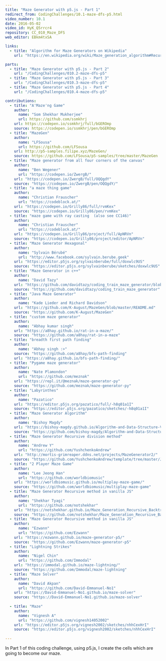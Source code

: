 ```yaml
---
title: "Maze Generator with p5.js - Part 1"
redirect_from: CodingChallenges/10.1-maze-dfs-p5.html
video_number: 10.1
date: 2016-05-02
video_id: HyK_Q5rrcr4
repository: CC_010_Maze_DFS
web_editor: EBkm4txSA

links:
  - title: "Algorithm for Maze Generators on Wikipedia"
    url: "https://en.wikipedia.org/wiki/Maze_generation_algorithm#Recursive_backtracker"

parts:
  - title: "Maze Generator with p5.js - Part 2"
    url: "/CodingChallenges/010.2-maze-dfs-p5"
  - title: "Maze Generator with p5.js - Part 3"
    url: "/CodingChallenges/010.3-maze-dfs-p5"
  - title: "Maze Generator with p5.js - Part 4"
    url: "/CodingChallenges/010.4-maze-dfs-p5"

contributions:
  - title: "A'Maze'ng Game"
    author:
      name: "Som Shekhar Mukherjee"
      url: https://github.com/ssmkhrj
    url: https://codepen.io/ssmkhrj/full/bGEROmp
    source: https://codepen.io/ssmkhrj/pen/bGEROmp
  - title: "MazeGen"
    author:
      name: "LFSousa"
      url: https://github.com/LFSousa
    url: http://p5-samples.filipe.xyz/MazeGen/
    source: https://github.com/LFSousa/p5-samples/tree/master/MazeGen
  - title: "Maze generator from all four corners of the canvas"
    author:
      name: "Ben Wegener"
      url: "https://codepen.io/ZwergB/"
    url: "https://codepen.io/ZwergB/full/OQQgdY"
    source: "https://codepen.io/ZwergB/pen/OQQgdY/"
  - title: "a maze thing game"
    author:
      name: "Christian Frauscher"
      url: "https://codeblock.at/"
    url: "https://codepen.io/Grilly86/full/rvmKex"
    source: "https://codepen.io/Grilly86/pen/rvmKex"
  - title: "maze game with ray casting  (also see CC146)"
    author:
      name: "Christian Frauscher"
      url: "https://codeblock.at/"
    url: "https://codepen.io/Grilly86/project/full/ApNRVn"
    source: "https://codepen.io/Grilly86/project/editor/ApNRVn"
  - title: "Maze Generator Hexagonal"
    author:
      name: "Sylvain Bérubé"
      url: "http://www.facebook.com/sylvain.berube.geek"
    url: "https://editor.p5js.org/sylvainberube/full/doxwlc9US"
    source: "https://editor.p5js.org/sylvainberube/sketches/doxwlc9US"
  - title: "Maze Generator in c++"
    author:
      name: "David Tazy"
    url: "https://github.com/davidtazy/coding_train_maze_generator/blob/master/README.md"
    source: "https://github.com/davidtazy/coding_train_maze_generator"
  - title: "Java Maze Generator"
    author:
      name: "Kade Lieder and Richard Davidson"
    url: "https://github.com/K-August/MazeGen/blob/master/README.md"
    source: "https://github.com/K-August/MazeGen"
  - title: "custom maze generator"
    author:
      name: "Abhay kumar singh"
    url: "https://a8hay.github.io/rat-in-a-maze/"
    source: "https://github.com/a8hay/rat-in-a-maze"
  - title: "breadth first path finding"
    author:
      name: "Abhay singh :>"
    source: "https://github.com/a8hay/bfs-path-finding"
    url: "https://a8hay.github.io/bfs-path-finding/"
  - title: "Pygame maze generator"
    author:
      name: "Nate Plamondon"
      url: "https://github.com/meznak"
    url: "https://repl.it/@meznak/maze-generator-py"
    source: "https://github.com/meznak/maze-generator-py"
  - title: "Labyrinthes"
    author:
      name: "Pazatico"
    url: "https://editor.p5js.org/pazatico/full/-h8q01a1I"
    source: "https://editor.p5js.org/pazatico/sketches/-h8q01a1I"
  - title: "Maze Generator Algorithm"
    author:
      name: "Bishoy Magdy"
    url: "https://bishoy-magdy.github.io/Algorithm-and-Data-Structure-Visualization/Backtracking/Maze/maze.html"
    source: "https://github.com/bishoy-magdy/Algorithm-and-Data-Structure-Visualization/blob/master/Backtracking/Maze/script/maze.js"
  - title: "Maze Generator Recursive division method"
    author:
      name: "Andrew Y"
      url: "https://github.com/YushchenkoAndrew"
    url: "http://mortis-grimreaper.ddns.net/projects/MazeGenerator2/"
    source: "https://github.com/YushchenkoAndrew/template/tree/master/JS/MazeGenerator2"
  - title: "2 Player Maze Game"
    author:
      name: "Lee Jeong Han"
      url: "https://github.com/worldbiomusic"
    url: "https://worldbiomusic.github.io/multiplay-maze-game/"
    source: "https://github.com/worldbiomusic/multiplay-maze-game"
  - title: "Maze Generator Recursive method in vanilla JS"
    author:
      name: "Shekhar Tyagi"
      url: "https://github.com/notshekhar"
    url: "https://notshekhar.github.io/Maze_Generation_Recursive_Backtrack_Algorithm/"
    source: "https://github.com/notshekhar/Maze_Generation_Recursive_Backtrack_Algorithm/"
  - title: "Maze Generator Recursive method in vanilla JS"
    author:
      name: "Ezwann"
      url: "https://github.com/Ezwann"
    url: "https://ezwann.github.io/maze-generator-p5/"
    source: "https://github.com/Ezwann/maze-generator-p5"
  - title: "Lightning Strikes"
    author:
      name: "Nigel Chin"
      url: "https://github.com/Immodal"
    url: "https://immodal.github.io/maze-lightning/"
    source: "https://github.com/Immodal/maze-lightning"
  - title: "Maze Solver"
    author:
      name: "David Akpan"
      url: "https://github.com/David-Emmanuel-No1"
    url: "https://David-Emmanuel-No1.github.io/maze-solver"
    source: "https://David-Emmanuel-No1.github.io/maze-solver"
    
  - title: "Maze"
    author:
      name: "Vignesh A"
      url: "https://github.com/vignesh14052002"
    url: "https://editor.p5js.org/vignesh2002/sketches/nhhCexHrI"
    source: "https://editor.p5js.org/vignesh2002/sketches/nhhCexHrI"
    
---
```

In Part 1 of this coding challenge, using p5.js, I create the cells which are going to become our maze.
